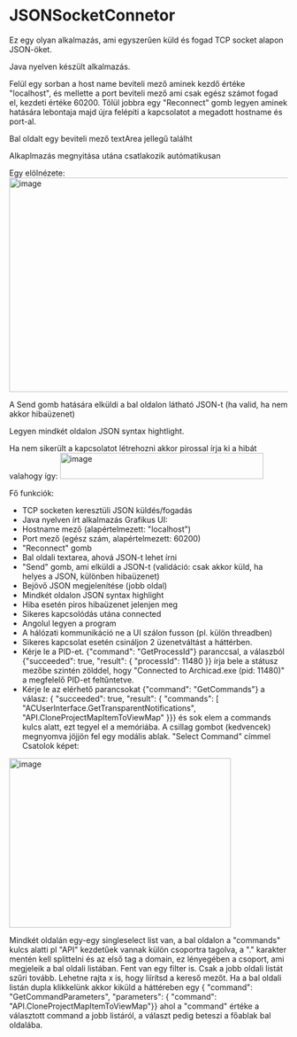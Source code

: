 # JSONSocketConnetor

Ez egy olyan alkalmazás, ami egyszerűen küld és fogad TCP socket alapon JSON-öket.

Java nyelven készült alkalmazás.

Felül egy sorban a host name beviteli mező aminek kezdő értéke "localhost", és mellette a port beviteli mező ami csak egész számot fogad el, kezdeti értéke 60200. Tőlül jobbra egy "Reconnect" gomb legyen aminek hatására lebontaja majd újra felépíti a kapcsolatot a megadott hostname és port-al.

Bal oldalt egy beviteli mező textArea jellegű találht


Alkaplmazás megnyitása utána csatlakozik autómatikusan

Egy elölnézete:
<img width="605" height="387" alt="image" src="https://github.com/user-attachments/assets/68b13d1c-6b76-44e5-aa7e-40b2853ebf7b" />

A Send gomb hatására elküldi a bal oldalon látható JSON-t (ha valid, ha nem akkor hibaüzenet)

Legyen mindkét oldalon JSON syntax hightlight.


Ha nem sikerült a kapcsolatot létrehozni akkor pirossal írja ki a hibát valahogy így:
<img width="368" height="47" alt="image" src="https://github.com/user-attachments/assets/f165bf17-355c-408d-8290-9c82124c8b27" />


Fő funkciók:
- TCP socketen keresztüli JSON küldés/fogadás
- Java nyelven írt alkalmazás
Grafikus UI:
- Hostname mező (alapértelmezett: "localhost")
- Port mező (egész szám, alapértelmezett: 60200)
- "Reconnect" gomb
- Bal oldali textarea, ahová JSON-t lehet írni
- "Send" gomb, ami elküldi a JSON-t (validáció: csak akkor küld, ha helyes a JSON, különben hibaüzenet)
- Bejövő JSON megjelenítése (jobb oldal)
- Mindkét oldalon JSON syntax highlight
- Hiba esetén piros hibaüzenet jelenjen meg
- Sikeres kapcsolódás utána connected
- Angolul legyen a program
- A hálózati kommunikáció ne a UI szálon fusson (pl. külön threadben)
- Sikeres kapcsolat esetén csináljon 2 üzenetváltást a háttérben.
-   Kérje le a PID-et. {"command": "GetProcessId"} paranccsal, a válaszból {"succeeded": true, "result": { "processId": 11480 }} írja bele a státusz mezőbe szintén zölddel, hogy "Connected to Archicad.exe (pid: 11480)" a megfelelő PID-et feltűntetve.
-   Kérje le az elérhető parancsokat {"command": "GetCommands"} a válasz: {  "succeeded": true,  "result": {  "commands": [ "ACUserInterface.GetTransparentNotifications",  "API.CloneProjectMapItemToViewMap" }}} és sok elem a commands kulcs alatt, ezt tegyel el a memóriába.
A csillag gombot (kedvencek) megnyomva jöjjön fel egy modális ablak. "Select Command" címmel
Csatolok képet:
<img width="401" height="306" alt="image" src="https://github.com/user-attachments/assets/fb2a0978-b90f-460c-945c-a352e0a9336d" />

  Mindkét oldalán egy-egy singleselect list van, a bal oldalon a "commands" kulcs alatti pl "API" kezdetűek vannak külön csoportra tagolva, a "." karakter mentén kell splittelni és az első tag a domain, ez lényegében a csoport, ami megjeleik a bal oldali listában.
  Fent van egy filter is. Csak a jobb oldali listát szűri tovább. Lehetne rajta x is, hogy liírítsd a kereső mezőt.
  Ha a bal oldali listán dupla klikkelünk akkor kiküld a háttéreben egy { "command": "GetCommandParameters", "parameters": { "command": "API.CloneProjectMapItemToViewMap"}} ahol a  "command" értéke a választott command a jobb listáról, a választ pedig beteszi a főablak bal oldalába.
